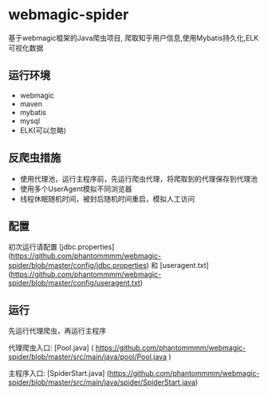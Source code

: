 # webmagic-spider
基于webmagic框架的Java爬虫项目, 爬取知乎用户信息,使用Mybatis持久化,ELK可视化数据

## 运行环境
*  webmagic
*  maven
*  mybatis
*  mysql
*  ELK(可以忽略)

## 反爬虫措施
*  使用代理池，运行主程序前，先运行爬虫代理，将爬取到的代理保存到代理池
*  使用多个UserAgent模拟不同浏览器
*  线程休眠随机时间，被封后随机时间重启，模拟人工访问

## 配置
初次运行请配置 [jdbc.properties]  (https://github.com/phantommmm/webmagic-spider/blob/master/config/jdbc.properties)
和 [useragent.txt] (https://github.com/phantommmm/webmagic-spider/blob/master/config/useragent.txt)

## 运行
先运行代理爬虫，再运行主程序

代理爬虫入口: [Pool.java]  ( https://github.com/phantommmm/webmagic-spider/blob/master/src/main/java/pool/Pool.java )

主程序入口: [SpiderStart.java] (https://github.com/phantommmm/webmagic-spider/blob/master/src/main/java/spider/SpiderStart.java)

